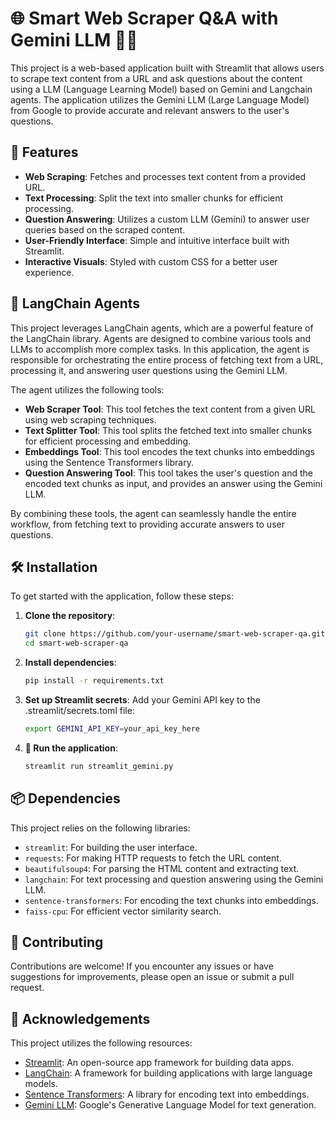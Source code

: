 # 🌐 Smart Web Scraper Q&A with Gemini LLM 🦙🦜

This project is a web-based application built with Streamlit that allows users to scrape text content from a URL and ask questions about the content using a LLM (Language Learning Model) based on Gemini and Langchain agents. The application utilizes the Gemini LLM (Large Language Model) from Google to provide accurate and relevant answers to the user's questions.

## 🚀 Features

- **Web Scraping**: Fetches and processes text content from a provided URL.
- **Text Processing**: Split the text into smaller chunks for efficient processing.
- **Question Answering**: Utilizes a custom LLM (Gemini) to answer user queries based on the scraped content.
- **User-Friendly Interface**: Simple and intuitive interface built with Streamlit.
- **Interactive Visuals**: Styled with custom CSS for a better user experience.

## 🤖 LangChain Agents 

This project leverages LangChain agents, which are a powerful feature of the LangChain library. Agents are designed to combine various tools and LLMs to accomplish more complex tasks. In this application, the agent is responsible for orchestrating the entire process of fetching text from a URL, processing it, and answering user questions using the Gemini LLM.

The agent utilizes the following tools:

- **Web Scraper Tool**: This tool fetches the text content from a given URL using web scraping techniques.
- **Text Splitter Tool**: This tool splits the fetched text into smaller chunks for efficient processing and embedding.
- **Embeddings Tool**: This tool encodes the text chunks into embeddings using the Sentence Transformers library.
- **Question Answering Tool**: This tool takes the user's question and the encoded text chunks as input, and provides an answer using the Gemini LLM.

By combining these tools, the agent can seamlessly handle the entire workflow, from fetching text to providing accurate answers to user questions.


## 🛠️ Installation

To get started with the application, follow these steps:

1. **Clone the repository**:
   ```bash
   git clone https://github.com/your-username/smart-web-scraper-qa.git
   cd smart-web-scraper-qa
   ```
2. **Install dependencies**:
   ```bash
   pip install -r requirements.txt
   ```
3. **Set up Streamlit secrets**:
   Add your Gemini API key to the .streamlit/secrets.toml file:
   ```bash
   export GEMINI_API_KEY=your_api_key_here
   ```
4. **🚀 Run the application**:
   ```bash
   streamlit run streamlit_gemini.py
   ```
## 📦 Dependencies 

This project relies on the following libraries:

- `streamlit`: For building the user interface.
- `requests`: For making HTTP requests to fetch the URL content.
- `beautifulsoup4`: For parsing the HTML content and extracting text.
- `langchain`: For text processing and question answering using the Gemini LLM.
- `sentence-transformers`: For encoding the text chunks into embeddings.
- `faiss-cpu`: For efficient vector similarity search.

## 🤝 Contributing 

Contributions are welcome! If you encounter any issues or have suggestions for improvements, please open an issue or submit a pull request.

## 🙏 Acknowledgements 

This project utilizes the following resources:

- [Streamlit](https://streamlit.io/): An open-source app framework for building data apps.
- [LangChain](https://github.com/hwchase17/langchain): A framework for building applications with large language models.
- [Sentence Transformers](https://github.com/UKPLab/sentence-transformers): A library for encoding text into embeddings.
- [Gemini LLM](https://cloud.google.com/vertex-ai/docs/generative-ai/tutorials/text-generation): Google's Generative Language Model for text generation.
